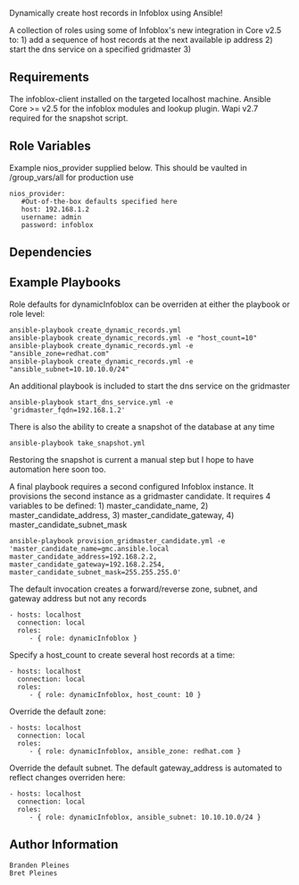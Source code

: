 Dynamically create host records in Infoblox using Ansible!

A collection of roles using some of Infoblox's new integration in Core v2.5 to:  1) add a sequence of host records at the next available ip address 2) start the dns service on a specified gridmaster 3) 

Requirements
------------

The infoblox-client installed on the targeted localhost machine. Ansible Core >= v2.5 for the infoblox modules and lookup plugin. Wapi v2.7 required for the snapshot script.

Role Variables
--------------
Example nios_provider supplied below. This should be vaulted in /group_vars/all for production use

```
nios_provider:
   #Out-of-the-box defaults specified here
   host: 192.168.1.2
   username: admin
   password: infoblox
```
Dependencies
------------

Example Playbooks
-----------------
Role defaults for dynamicInfoblox can be overriden at either the playbook or role level:

```
ansible-playbook create_dynamic_records.yml
ansible-playbook create_dynamic_records.yml -e "host_count=10"
ansible-playbook create_dynamic_records.yml -e "ansible_zone=redhat.com"
ansible-playbook create_dynamic_records.yml -e "ansible_subnet=10.10.10.0/24"
```

An additional playbook is included to start the dns service on the gridmaster
```
ansible-playbook start_dns_service.yml -e 'gridmaster_fqdn=192.168.1.2'
```

There is also the ability to create a snapshot of the database at any time
```
ansible-playbook take_snapshot.yml
```

Restoring the snapshot is current a manual step but I hope to have automation here soon too.

A final playbook requires a second configured Infoblox instance. It provisions the second instance as a gridmaster candidate. It requires 4 variables to be defined: 1) master_candidate_name, 2) master_candidate_address, 3) master_candidate_gateway, 4) master_candidate_subnet_mask
```
ansible-playbook provision_gridmaster_candidate.yml -e 'master_candidate_name=gmc.ansible.local master_candidate_address=192.168.2.2, master_candidate_gateway=192.168.2.254, master_candidate_subnet_mask=255.255.255.0'
```

The default invocation creates a forward/reverse zone, subnet, and gateway address but not any records

    - hosts: localhost
      connection: local
      roles:
         - { role: dynamicInfoblox }

Specify a host_count to create several host records at a time:

    - hosts: localhost
      connection: local
      roles:
         - { role: dynamicInfoblox, host_count: 10 }

Override the default zone:

    - hosts: localhost
      connection: local
      roles:
         - { role: dynamicInfoblox, ansible_zone: redhat.com }

Override the default subnet. The default gateway_address is automated to reflect changes overriden here:

    - hosts: localhost
      connection: local
      roles:
         - { role: dynamicInfoblox, ansible_subnet: 10.10.10.0/24 }

Author Information
------------------
```
Branden Pleines
Bret Pleines
```
